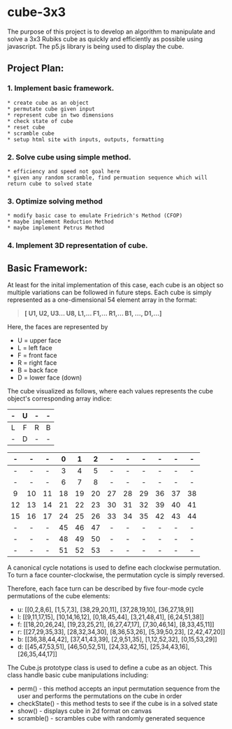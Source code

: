 # cube-3x3

The purpose of this project is to develop an algorithm to manipulate and solve a 3x3 Rubiks cube as quickly and efficiently as possible using javascript.
The p5.js library is being used to display the cube.

## Project Plan:
### 1. Implement basic framework.  
	* create cube as an object
	* permutate cube given input
	* represent cube in two dimensions
	* check state of cube
	* reset cube
	* scramble cube
	* setup html site with inputs, outputs, formatting
### 2. Solve cube using simple method.
	* efficiency and speed not goal here
	* given any random scramble, find permuation sequence which will return cube to solved state
### 3. Optimize solving method
	* modify basic case to emulate Friedrich's Method (CFOP)
	* maybe implement Reduction Method
	* maybe implement Petrus Method
### 4. Implement 3D representation of cube.


## Basic Framework:

At least for the inital implementation of this case, each cube is an object so multiple variations can be followed in future steps.
Each cube is simply represented as a one-dimensional 54 element array in the format: 

> **[ U1, U2, U3... U8, L1,... F1,... R1,... B1, ..., D1,...]**

Here, the faces are represented by
* U = upper face
* L = left face
* F = front face
* R = right face
* B = back face
* D = lower face (down)

The cube visualized as follows, where each values represents the cube object's corresponding array indice:

-|U|-|-
:-----:|:-----:|:-----:|:-----:
L|F|R|B
-|D|-|-

-|-|-|0|1|2|-|-|-|-|-|-
:-----:|:-----:|:-----:|:-----:|:-----:|:-----:|:-----:|:-----:|:-----:|:-----:|:-----:|:-----:
-|-|-|3|4|5|-|-|-|-|-|-
-|-|-|6|7|8|-|-|-|-|-|-
9|10|11|18|19|20|27|28|29|36|37|38
12|13|14|21|22|23|30|31|32|39|40|41
15|16|17|24|25|26|33|34|35|42|43|44
-|-|-|45|46|47|-|-|-|-|-|-
-|-|-|48|49|50|-|-|-|-|-|-
-|-|-|51|52|53|-|-|-|-|-|-

A canonical cycle notations is used to define each clockwise permutation.  
To turn a face counter-clockwise, the permutation cycle is simply reversed.

Therefore, each face turn can be described by five four-mode cycle permutations of the cube elements:
* u: [[0,2,8,6],     [1,5,7,3],     [38,29,20,11], [37,28,19,10], [36,27,18,9]]
* l: [[9,11,17,15],  [10,14,16,12], [0,18,45,44],  [3,21,48,41],  [6,24,51,38]]
* f: [[18,20,26,24], [19,23,25,21], [6,27,47,17],  [7,30,46,14],  [8,33,45,11]]
* r: [[27,29,35,33], [28,32,34,30], [8,36,53,26],  [5,39,50,23],  [2,42,47,20]]
* b: [[36,38,44,42], [37,41,43,39], [2,9,51,35],   [1,12,52,32],  [0,15,53,29]]
* d: [[45,47,53,51], [46,50,52,51], [24,33,42,15], [25,34,43,16], [26,35,44,17]]

The Cube.js prototype class is used to define a cube as an object.  This class handle basic cube manipulations including:
* perm() - this method accepts an input permutation sequence from the user and performs the permutations on the cube in order
* checkState() - this method tests to see if the cube is in a solved state
* show() - displays cube in 2d format on canvas
* scramble() - scrambles cube with randomly generated sequence





